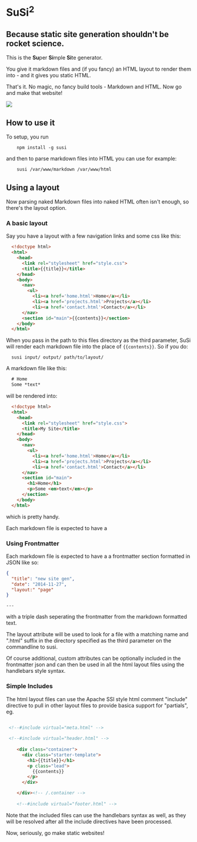 # SuSi<sup>2</sup>
## Because static site generation shouldn't be rocket science.


This is the **Su**&#8203;per **Si**&#8203;mple **Si**&#8203;te generator.

You give it markdown files and (if you fancy) an HTML layout to render them into - and it gives you static HTML.

That's it.
No magic, no fancy build tools - Markdown and HTML. Now go and make that website!

![](https://googledrive.com/host/0B9MEoZDi5-peRTF3WE0tQmhIT0U/SuSi.gif)

## How to use it

To setup, you run

```shell
    npm install -g susi
```

and then to parse markdown files into HTML you can use for example:

```shell
    susi /var/www/markdown /var/www/html
```

## Using a layout

Now parsing naked Markdown files into naked HTML often isn't enough, so there's the layout option.

### A basic layout
Say you have a layout with a few navigation links and some css like this:

```html
  <!doctype html>
  <html>
    <head>
      <link rel="stylesheet" href="style.css">
      <title>{{title}}</title>
    </head>
    <body>
      <nav>
        <ul>
          <li><a href='home.html'>Home</a></li>
          <li><a href='projects.html'>Projects</a></li>
          <li><a href='contact.html'>Contact</a></li>
      </nav>
      <section id="main">{{contents}}</section>
    </body>
  </html>
```

When you pass in the path to this files directory as the third parameter, SuSi will render each markdown file into the place of ``{{contents}}``.
So if you do:

```shell
  susi input/ output/ path/to/layout/
```

A markdown file like this:

```markdown
  # Home
  Some *text*
```

will be rendered into:

```html
  <!doctype html>
  <html>
    <head>
      <link rel="stylesheet" href="style.css">
      <title>My Site</title>
    </head>
    <body>
      <nav>
        <ul>
          <li><a href='home.html'>Home</a></li>
          <li><a href='projects.html'>Projects</a></li>
          <li><a href='contact.html'>Contact</a></li>
      </nav>
      <section id="main">
        <h1>Home</h1>
        <p>Some <em>text</em></p>
      </section>
    </body>
  </html>
```

which is pretty handy.

Each markdown file is expected to have a 

### Using Frontmatter

Each markdown file is expected to have a a frontmatter section formatted in JSON like so:
```json
{
  "title": "new site gen",
  "date": "2014-11-27",
  "layout:" "page"
}
```
```---```

with a triple dash seperating the frontmatter from the markdown formatted text.

The layout attribute will be used to look for a file with a matching name and ".html" suffix in the directory
specified as the third parameter on the commandline to susi.

Of course additional, custom attributes can be optionally included in the frontmatter json and can then be used 
in all the html layout files using the handlebars style syntax.

### Simple Includes

The html layout files can use the Apache SSI style html comment "include" directive to pull in other layout files
to provide basica support for "partials", eg.

```html

 <!--#include virtual="meta.html" -->
 
 <!--#include virtual="header.html" -->
 
    <div class="container">
      <div class="starter-template">
        <h1>{{title}}</h1>
        <p class="lead">
          {{contents}}
        </p>
      </div>

    </div><!-- /.container -->
    
    <!--#include virtual="footer.html" -->
```

Note that the included files can use the handlebars syntax as well, as they will be resolved after all the include directives
have been processed.

Now, seriously, go make static websites!
